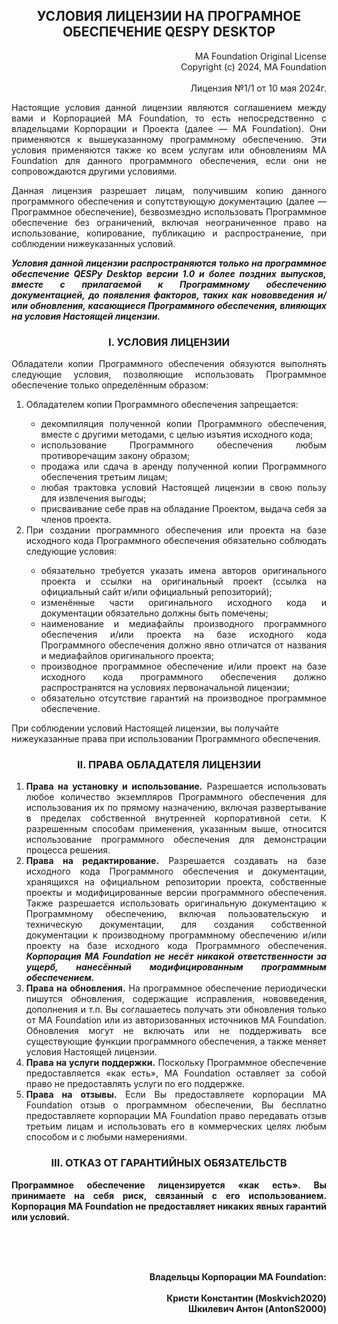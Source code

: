 <h2 align="center">УСЛОВИЯ ЛИЦЕНЗИИ НА ПРОГРАМНОЕ ОБЕСПЕЧЕНИЕ QESPY DESKTOP</h2>

<p align="right">
    MA Foundation Original License<br>
    Copyright (c) 2024, MA Foundation<br><br>
    Лицензия №1/1 от 10 мая 2024г.
</p>

<p align="justify">
	Настоящие условия данной лицензии являются соглашением между вами и Корпорацией MA Foundation, то есть непосредственно с владельцами Корпорации и Проекта (далее — MA Foundation). Они применяются к вышеуказанному программному обеспечению. Эти условия применяются также ко всем услугам или обновлениям MA Foundation для данного программного обеспечения, если они не сопровождаются другими условиями.
</p>

<p align="justify">
	Данная лицензия разрешает лицам, получившим копию данного программного обеспечения и сопутствующую документацию (далее — Программное обеспечение), безвозмездно использовать Программное обеспечение без ограничений, включая неограниченное право на использование, копирование, публикацию и распространение, при соблюдении нижеуказанных условий.
</p>

<p align="justify">
	<b><i>Условия данной лицензии распространяются только на программное обеспечение QESPy Desktop версии 1.0 и более поздних выпусков, вместе с прилагаемой к Программному обеспечению документацией, до появления факторов, таких как нововведения и/или обновления, касающиеся Программного обеспечения, влияющих на условия Настоящей лицензии.</i></b>
</p>


<h3 align="center">I. УСЛОВИЯ ЛИЦЕНЗИИ</h3>

<p align="justify">
    Обладатели копии Программного обеспечения обязуются выполнять следующие условия, позволяющие использовать Программное обеспечение только определённым образом:
    <ol align="justify" start="1" type="1" >
        <li>Обладателем копии Программного обеспечения запрещается:</li>
        <ul>
            <li>декомпиляция полученной копии Программного обеспечения, вместе с другими методами, с целью изъятия исходного кода;</li>
            <li>использование Программного обеспечения любым противоречащим закону образом;</li>
            <li>продажа или сдача в аренду полученной копии Программного обеспечения третьим лицам;</li>
            <li>любая трактовка условий Настоящей лицензии в свою пользу для извлечения выгоды;</li>
            <li>присваивание себе прав на обладание Проектом, выдача себя за членов проекта.</li>
        </ul>
        <li>При создании программного обеспечения или проекта на базе исходного кода Программного обеспечения обязательно соблюдать следующие условия:</li>
        <ul>
            <li>обязательно требуется указать имена авторов оригинального проекта и ссылки на оригинальный проект (ссылка на официальный сайт и/или официальный репозиторий);</li>
            <li>изменённые части оригинального исходного кода и документации обязательно должны быть помечены;</li>
            <li>наименование и медиафайлы производного программного обеспечения и/или проекта на базе исходного кода Программного обеспечения должно явно отличатся от названия и медиафайлов оригинального проекта;</li>
            <li>производное программное обеспечение и/или проект на базе исходного кода программного обеспечения должно распространятся на условиях первоначальной лицензии;</li>
            <li>обязательно отсутствие гарантий на производное программное обеспечение.</li>
        </ul>
    </ol>
    При соблюдении условий Настоящей лицензии, вы получайте нижеуказанные права при использовании Программного обеспечения.
</p>


<h3 align="center">II. ПРАВА ОБЛАДАТЕЛЯ ЛИЦЕНЗИИ</h3>

<p align="justify">
    <ol align="justify">
        <li><b>Права на установку и использование.</b> Разрешается использовать любое количество экземпляров Программного обеспечения для использования их по прямому назначению, включая развертывание в пределах собственной внутренней корпоративной сети. К разрешенным способам применения, указанным выше, относится использование программного обеспечения для демонстрации процесса решения.</li>
        <li><b>Права на редактирование.</b> Разрешается создавать на базе исходного кода Программного обеспечения и документации, хранящихся на официальном репозитории проекта, собственные проекты и модифицированные версии программного обеспечения. Также разрешается использовать оригинальную документацию к Программному обеспечению, включая пользовательскую и техническую документации, для создания собственной документации к производному программному обеспечению и/или проекту на базе исходного кода Программного обеспечения.
        <b><i>Корпорация MA Foundation не несёт никакой ответственности за ущерб, нанесённый модифицированным программным обеспечением.</i></b></li>
        <li><b>Права на обновления.</b> На программное обеспечение периодически пишутся обновления, содержащие исправления, нововведения, дополнения и т.п. Вы соглашаетесь получать эти обновления только от MA Foundation или из авторизованных источников MA Foundation. Обновления могут не включать или не поддерживать все существующие функции программного обеспечения, а также меняет условия Настоящей лицензии.</li>
        <li><b>Права на услуги поддержки.</b> Поскольку Программное обеспечение предоставляется «как есть», MA Foundation оставляет за собой право не предоставлять услуги по его поддержке.</li>
        <li><b>Права на отзывы.</b> Если Вы предоставляете корпорации MA Foundation отзыв о программном обеспечении, Вы бесплатно предоставляете корпорации MA Foundation право передавать отзыв третьим лицам и использовать его в коммерческих целях любым способом и с любыми намерениями.</li>
    </ol>
</p>


<h3 align="center">III. ОТКАЗ ОТ ГАРАНТИЙНЫХ ОБЯЗАТЕЛЬСТВ</h3>

<p align="justify">
	<b>Программное обеспечение лицензируется «как есть». Вы принимаете на себя риск, связанный с его использованием. Корпорация MA Foundation не предоставляет никаких явных гарантий или условий.</b>
</p>

<br><br><br>

<p align="right">
    <b>Владельцы Корпорации MA Foundation:</b><br><br>
    <b>Кристи Константин (Moskvich2020)</b><br>
    <b>Шкилевич Антон (AntonS2000)</b>
</p>
